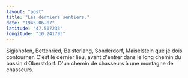 ```yaml
---
layout: "post"
title: "Les derniers sentiers."
date: "1945-06-07"
latitude: "47.507233"
longitude: "10.241793"
---
```


Sigishofen, Bettenried, Balsterlang, Sonderdorf, Maiselstein que je dois contourner. C'est le dernier lieu, avant d'entrer dans le long chemin du bassin d’Oberstdorf. D'un chemin de chasseurs à une montagne de chasseurs.


<div class="histoire"></div>

<div class="commentaire"></div>